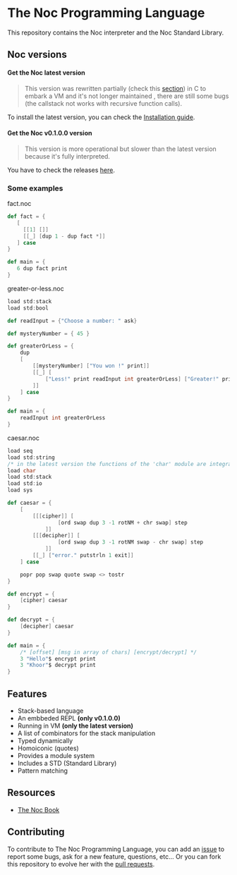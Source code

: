 # The Noc Programming Language

This repository contains the Noc interpreter and the Noc Standard Library.

## Noc versions

#### Get the Noc latest version

> This version was rewritten partially (check this [section](https://github.com/mortim/noc/wiki/Optimizations)) in C to embark a VM and it's not longer maintained , there are still some bugs (the callstack not works with recursive function calls).

To install the latest version, you can check the [Installation guide](https://github.com/mortim/noc/wiki/Installation).

#### Get the Noc v0.1.0.0 version

> This version is more operational but slower than the latest version because it's fully interpreted.

You have to check the releases [here](https://github.com/mortim/noc/releases/tag/v0.1.0.0).

### Some examples

fact.noc
```scala
def fact = {
   [
     [[1] []]
     [[_] [dup 1 - dup fact *]]
   ] case
}

def main = {
   6 dup fact print
}
```

greater-or-less.noc
```scala
load std:stack
load std:bool

def readInput = {"Choose a number: " ask}

def mysteryNumber = { 45 }

def greaterOrLess = {
    dup
    [
        [[mysteryNumber] ["You won !" print]]
        [[_] [
            ["Less!" print readInput int greaterOrLess] ["Greater!" print readInput int greaterOrLess] 3 -1 rotNM mysteryNumber < if 
        ]]
    ] case
}

def main = {
    readInput int greaterOrLess
}
```

caesar.noc
```scala
load seq
load std:string
/* in the latest version the functions of the 'char' module are integrated in the Noc Prelude */
load char
load std:stack
load std:io
load sys

def caesar = {
    [
        [[[cipher]] [
                [ord swap dup 3 -1 rotNM + chr swap] step
            ]]
        [[[decipher]] [
                [ord swap dup 3 -1 rotNM swap - chr swap] step
            ]]
        [[_] ["error." putstrln 1 exit]]
    ] case

    popr pop swap quote swap <> tostr
}

def encrypt = {
    [cipher] caesar
}

def decrypt = {
    [decipher] caesar
}

def main = {
    /* [offset] [msg in array of chars] [encrypt/decrypt] */
    3 "Hello"$ encrypt print
    3 "Khoor"$ decrypt print
}
```

## Features
- Stack-based language
- An embbeded REPL **(only v0.1.0.0)**
- Running in VM **(only the latest version)**
- A list of combinators for the stack manipulation
- Typed dynamically
- Homoiconic (quotes)
- Provides a module system
- Includes a STD (Standard Library)
- Pattern matching

## Resources
- [The Noc Book](https://github.com/mortim/noc/wiki)

## Contributing
To contribute to The Noc Programming Language, you can add an [issue](https://github.com/mortim/noc/issues/) to report some bugs, ask for a new feature, questions, etc... Or you can fork this repository to evolve her with the [pull requests](https://github.com/mortim/noc/pulls).
